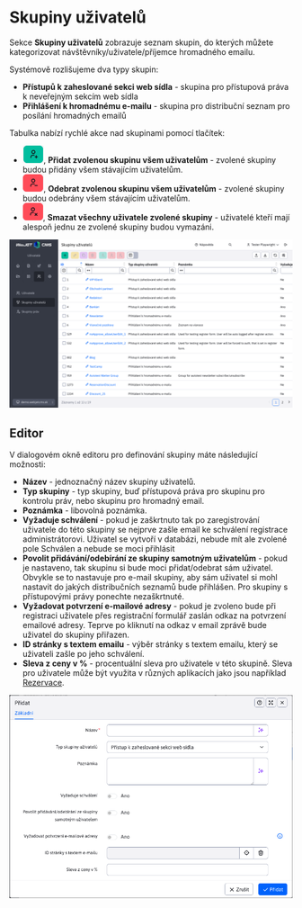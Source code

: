 # Skupiny uživatelů

Sekce **Skupiny uživatelů** zobrazuje seznam skupin, do kterých můžete kategorizovat návštěvníky/uživatele/příjemce hromadného emailu.

Systémově rozlišujeme dva typy skupin:
- **Přístupů k zaheslované sekci web sídla** - skupina pro přístupová práva k neveřejným sekcím web sídla
- **Přihlášení k hromadnému e-mailu** - skupina pro distribuční seznam pro posílání hromadných emailů

Tabulka nabízí rychlé akce nad skupinami pomocí tlačítek:
- ![](user-groups-addGroupToAll.png ":no-zoom"), **Přidat zvolenou skupinu všem uživatelům** - zvolené skupiny budou přidány všem stávajícím uživatelům.
- ![](user-groups-removeGroupFromAll.png ":no-zoom"), **Odebrat zvolenou skupinu všem uživatelům** - zvolené skupiny budou odebrány všem stávajícím uživatelům.
- ![](user-groups-removeUsersFromGroup.png ":no-zoom"), **Smazat všechny uživatele zvolené skupiny** - uživatelé kteří mají alespoň jednu ze zvolené skupiny budou vymazáni.

![](user-groups-datatable.png)

## Editor

V dialogovém okně editoru pro definování skupiny máte následující možnosti:
- **Název** - jednoznačný název skupiny uživatelů.
- **Typ skupiny** - typ skupiny, buď přístupová práva pro skupinu pro kontrolu práv, nebo skupinu pro hromadný email.
- **Poznámka** - libovolná poznámka.
- **Vyžaduje schválení** - pokud je zaškrtnuto tak po zaregistrování uživatele do této skupiny se nejprve zašle email ke schválení registrace administrátorovi. Uživatel se vytvoří v databázi, nebude mít ale zvolené pole Schválen a nebude se moci přihlásit
- **Povolit přidávání/odebírání ze skupiny samotným uživatelům** - pokud je nastaveno, tak skupinu si bude moci přidat/odebrat sám uživatel. Obvykle se to nastavuje pro e-mail skupiny, aby sám uživatel si mohl nastavit do jakých distribučních seznamů bude přihlášen. Pro skupiny s přístupovými právy ponechte nezaškrtnuté.
- **Vyžadovat potvrzení e-mailové adresy** - pokud je zvoleno bude při registraci uživatele přes registrační formulář zaslán odkaz na potvrzení emailové adresy. Teprve po kliknutí na odkaz v email zprávě bude uživatel do skupiny přiřazen.
- **ID stránky s textem emailu** - výběr stránky s textem emailu, který se uživateli zašle po jeho schválení.
- **Sleva z ceny v %** - procentuální sleva pro uživatele v této skupině. Sleva pro uživatele může být využita v různých aplikacích jako jsou například [Rezervace](../../redactor/apps/reservation/reservations/README.md).

![](user-groups-editor.png)
